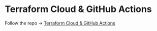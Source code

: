# Terraform Cloud & GitHub Actions

Follow the repo -> [Terraform Cloud & GitHub Actions](https://github.com/maveric-coder/terraform-github-actions)
